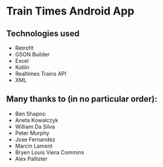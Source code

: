 # Train Times Android App

## Technologies used

- Retrofit
- GSON Builder
- Excel
- Kotlin
- Realtimes Trains API
- XML

## Many thanks to (in no particular order):

- Ben Shapiro
- Aneta Kowalczyk
- William Da Silva
- Peter Murphy
- Jose Fernandez
- Marcin Lament
- Bryen Louis Viera Commins
- Alex Pallister